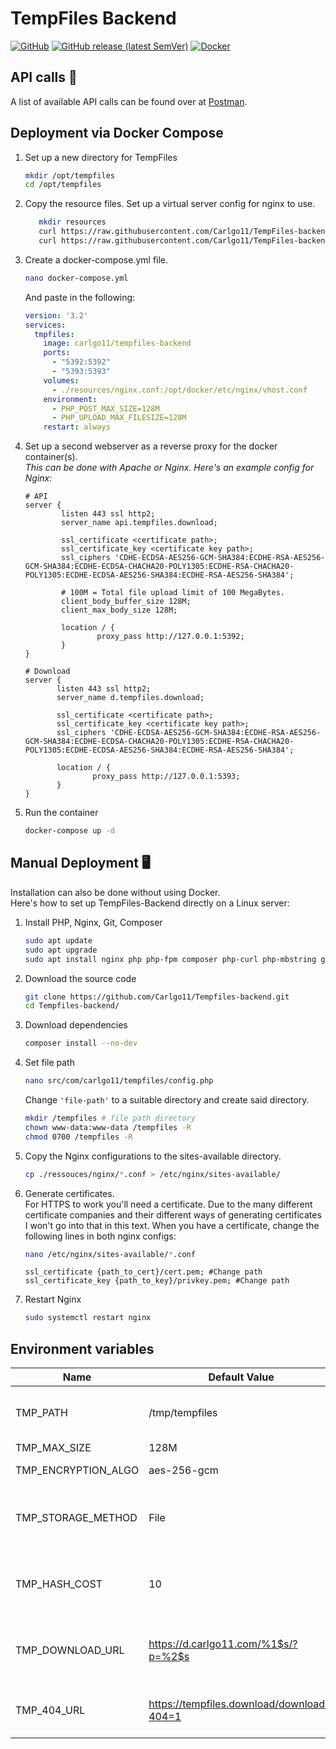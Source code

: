# TempFiles Backend
[![GitHub](https://img.shields.io/github/license/carlgo11/tempfiles-backend?style=for-the-badge)](https://github.com/Carlgo11/TempFiles-backend/blob/master/LICENSE)
[![GitHub release (latest SemVer)](https://img.shields.io/github/v/release/carlgo11/tempfiles-backend?style=for-the-badge)](https://github.com/Carlgo11/TempFiles-backend/releases)
[![Docker](https://img.shields.io/badge/Docker-Download-2496ed?style=for-the-badge&logo=docker&logoColor=fff)](https://hub.docker.com/r/carlgo11/tempfiles-backend)
## API calls :mega:
A list of available API calls can be found over at [Postman](https://documenter.getpostman.com/view/1675224/SW7ezkZn).

## Deployment via Docker Compose
1. Set up a new directory for TempFiles  
    ```BASH
    mkdir /opt/tempfiles
    cd /opt/tempfiles
    ```

1. Copy the resource files.
    Set up a virtual server config for nginx to use.
    ```BASH
       mkdir resources
       curl https://raw.githubusercontent.com/Carlgo11/TempFiles-backend/master/resources/nginx.conf > nginx.conf
       curl https://raw.githubusercontent.com/Carlgo11/TempFiles-backend/master/resources/php.ini > php.ini
    ```

1. Create a docker-compose.yml file.  
    ```BASH
    nano docker-compose.yml
   ```
   And paste in the following:
    ```YAML 
    version: '3.2'
    services:
      tmpfiles:
        image: carlgo11/tempfiles-backend
        ports:
          - "5392:5392"
          - "5393:5393"
        volumes:
          - ./resources/nginx.conf:/opt/docker/etc/nginx/vhost.conf
        environment:
          - PHP_POST_MAX_SIZE=128M
          - PHP_UPLOAD_MAX_FILESIZE=128M
        restart: always
    ```
3. Set up a second webserver as a reverse proxy for the docker container(s).  
    _This can be done with Apache or Nginx. Here's an example config for Nginx:_
    ```NGINX
    # API
    server {
            listen 443 ssl http2;
            server_name api.tempfiles.download;
    
            ssl_certificate <certificate path>;
            ssl_certificate_key <certificate key path>;
            ssl_ciphers 'CDHE-ECDSA-AES256-GCM-SHA384:ECDHE-RSA-AES256-GCM-SHA384:ECDHE-ECDSA-CHACHA20-POLY1305:ECDHE-RSA-CHACHA20-POLY1305:ECDHE-ECDSA-AES256-SHA384:ECDHE-RSA-AES256-SHA384';

            # 100M = Total file upload limit of 100 MegaBytes.
            client_body_buffer_size 128M;
            client_max_body_size 128M;

            location / {
                    proxy_pass http://127.0.0.1:5392;
            }
    }

   # Download
   server {
           listen 443 ssl http2;
           server_name d.tempfiles.download;
   
           ssl_certificate <certificate path>;
           ssl_certificate_key <certificate key path>;
           ssl_ciphers 'CDHE-ECDSA-AES256-GCM-SHA384:ECDHE-RSA-AES256-GCM-SHA384:ECDHE-ECDSA-CHACHA20-POLY1305:ECDHE-RSA-CHACHA20-POLY1305:ECDHE-ECDSA-AES256-SHA384:ECDHE-RSA-AES256-SHA384';

           location / {
                   proxy_pass http://127.0.0.1:5393;
           }
   }
   ```
4. Run the container
   ```BASH
   docker-compose up -d
   ```

## Manual Deployment :desktop_computer:
Installation can also be done without using Docker.  
Here's how to set up TempFiles-Backend directly on a Linux server:

1. Install PHP, Nginx, Git, Composer  
   ```BASH
   sudo apt update
   sudo apt upgrade
   sudo apt install nginx php php-fpm composer php-curl php-mbstring git
   ```

2. Download the source code  
   ```BASH
   git clone https://github.com/Carlgo11/Tempfiles-backend.git
   cd Tempfiles-backend/
   ```

3. Download dependencies  
   ```BASH
   composer install --no-dev
   ```

4. Set file path  
   ```BASH
   nano src/com/carlgo11/tempfiles/config.php
   ```
   Change `'file-path'` to a suitable directory and create said directory.
   ```BASH
   mkdir /tempfiles # file path directory
   chown www-data:www-data /tempfiles -R
   chmod 0700 /tempfiles -R
   ```

5. Copy the Nginx configurations to the sites-available directory.  
   ```BASH
   cp ./ressouces/nginx/*.conf > /etc/nginx/sites-available/
   ```

6. Generate certificates.  
   For HTTPS to work you'll need a certificate. Due to the many different certificate companies and their different ways of generating certificates I won't go into that in this text.
   When you have a certificate, change the following lines in both nginx configs:
   ```BASH
   nano /etc/nginx/sites-available/*.conf
   ```
   ```
   ssl_certificate {path_to_cert}/cert.pem; #Change path
   ssl_certificate_key {path_to_key}/privkey.pem; #Change path
   ```

7. Restart Nginx  
   ```BASH
   sudo systemctl restart nginx
   ```
   
## Environment variables
|Name|Default Value|Type|Description|
|----|-------------|----|-----------|
|TMP_PATH|/tmp/tempfiles|String|Path where encrypted files should be saved to|
|TMP_MAX_SIZE|128M|String|Max file size|
|TMP_ENCRYPTION_ALGO|aes-256-gcm|String|File encryption algorithm|
|TMP_STORAGE_METHOD|File|String|Storage method. Available methods are: File, MySQL|
|TMP_HASH_COST|10|Integer|Bcrypt hashing cost. Only used for hashing deletion password.|
|TMP_DOWNLOAD_URL|https://d.carlgo11.com/%1$s/?p=%2$s|String|URL where the user can download the file. `%1$s`=ID `%2$s`=Password|
|TMP_404_URL|https://tempfiles.download/download/?404=1|String|URL to redirect to if a file can't be downloaded.|

